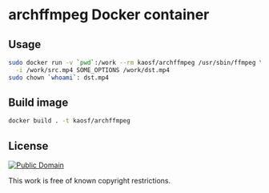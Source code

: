 # archffmpeg Docker container

## Usage

```sh
sudo docker run -v `pwd`:/work --rm kaosf/archffmpeg /usr/sbin/ffmpeg \
  -i /work/src.mp4 SOME_OPTIONS /work/dst.mp4
sudo chown `whoami`: dst.mp4
```

## Build image

```sh
docker build . -t kaosf/archffmpeg
```

## License

[![Public Domain](http://i.creativecommons.org/p/mark/1.0/88x31.png)](http://creativecommons.org/publicdomain/mark/1.0/ "license")

This work is free of known copyright restrictions.

